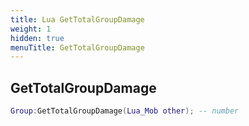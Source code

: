 ```yaml
---
title: Lua GetTotalGroupDamage
weight: 1
hidden: true
menuTitle: GetTotalGroupDamage
---
```

## GetTotalGroupDamage
```lua
Group:GetTotalGroupDamage(Lua_Mob other); -- number
```